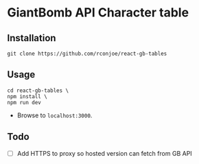 # GiantBomb API Character table

## Installation 
```git clone https://github.com/rconjoe/react-gb-tables```

## Usage
```
cd react-gb-tables \
npm install \
npm run dev
```

- Browse to `localhost:3000`.

## Todo
- [ ] Add HTTPS to proxy so hosted version can fetch from GB API